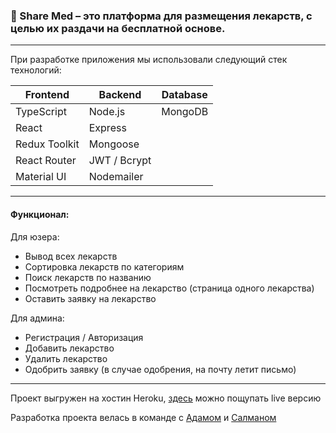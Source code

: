 ### 💊 Share Med – это платформа для размещения лекарств, с целью их раздачи на бесплатной основе.
---
При разработке приложения мы использовали следующий стек технологий:

| **Frontend**        | **Backend**  | **Database** |
|---------------------|--------------|--------------|
| TypeScript          | Node.js      | MongoDB      |
| React               | Express      |              |
| Redux Toolkit       | Mongoose     |              |
| React Router        | JWT / Bcrypt |              |
| Material UI         | Nodemailer   |              |

---

#### Функционал:

Для юзера:
- Вывод всех лекарств
- Сортировка лекарств по категориям
- Поиск лекарств по названию
- Посмотреть подробнее на лекарство (страница одного лекарства)
- Оставить заявку на лекарство

Для админа:
- Регистрация / Авторизация
- Добавить лекарство
- Удалить лекарство
- Одобрить заявку (в случае одобрения, на почту летит письмо)

---

Проект выгружен на хостин Heroku, [здесь](https://share-medication.herokuapp.com/) можно пощупать live версию

Разработка проекта велась в команде с [Адамом](https://github.com/bislievv) и [Салманом](https://github.com/Salman-13)
